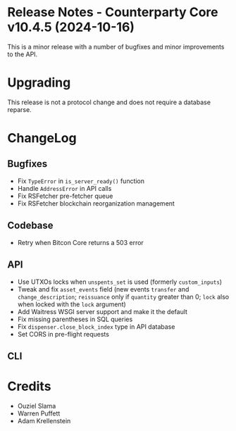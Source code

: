 # Release Notes - Counterparty Core v10.4.5 (2024-10-16)

This is a minor release with a number of bugfixes and minor improvements to the API.

# Upgrading

This release is not a protocol change and does not require a database reparse.

# ChangeLog

## Bugfixes

- Fix `TypeError` in `is_server_ready()` function
- Handle `AddressError` in API calls
- Fix RSFetcher pre-fetcher queue
- Fix RSFetcher blockchain reorganization management

## Codebase

- Retry when Bitcon Core returns a 503 error

## API

- Use UTXOs locks when `unspents_set` is used (formerly `custom_inputs`)
- Tweak and fix `asset_events` field (new events `transfer` and `change_description`; `reissuance` only if `quantity` greater than 0; `lock` also when locked with the `lock` argument)
- Add Waitress WSGI server support and make it the default
- Fix missing parentheses in SQL queries
- Fix `dispenser.close_block_index` type in API database
- Set CORS in pre-flight requests

## CLI



# Credits

* Ouziel Slama
* Warren Puffett
* Adam Krellenstein
